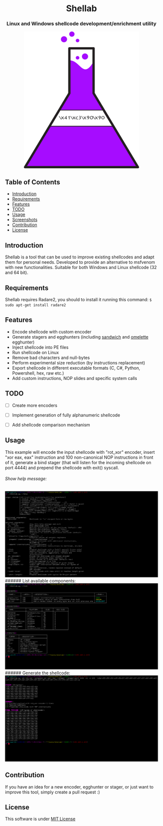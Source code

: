 <h1 align="center"> Shellab </h1> 
<h3 align="center"> Linux and Windows shellcode development/enrichment utility </h3> 
<p align="center">
  <a>
    <img alt="Shellab" title="Shellab" src="flask.png" width="380" height="450">
  </a>
</p>


## Table of Contents
- [Introduction](#introduction)
- [Requirements](#requirements)
- [Features](#features)
- [TODO](#todo)
- [Usage](#usage)
- [Screenshots](#screenshots)
- [Contribution](#contribution)
- [License](#license)


## Introduction
Shellab is a tool that can be used to improve existing shellcodes and adapt them for personal needs. Developed to provide an alternative to msfvenom with new functionalities. Suitable for both Windows and Linux shellcode (32 and 64 bit). 

## Requirements
Shellab requires Radare2, you should to install it running this command:
`$ sudo apt-get install radare2`

## Features

* Encode shellcode with custom encoder 
* Generate stagers and egghunters (including [sandwich](https://www.securitysift.com/eggsandwich-egghunter-integrity/) and [omelette](http://www.thegreycorner.com/2013/10/omlette-egghunter-shellcode.html) egghunter)
* Inject shellcode into PE files
* Run shellcode on Linux
* Remove bad characters and null-bytes
* Perform experimental size reduction (by instructions replacement)
* Export shellcode in different executable formats (C, C#, Python, Powershell, hex, raw etc.)
* Add custom instructions, NOP slides and specific system calls

## TODO
- [ ] Create more encoders
- [ ] Implement generation of fully alphanumeric shellcode
- [ ] Add shellcode comparison mechanism


## Usage
This example will encode the input shellcode with "rot_xor" encoder, insert "xor eax, eax" instruction and 100 non-canonical NOP instructions in front of it, generate a bind stager (that will listen for the incoming shellcode on port 4444) and prepend the shellcode with exit() syscall.
###### Show help message:
<img src="screenshots/help_screenshot.png" width="600"/>
###### List available components:
<img src="screenshots/list_screenshot.png" width="600"/>
###### Generate the shellcode:
<img src="screenshots/example.png" width="600"/>




## Contribution
If you have an idea for a new encoder, egghunter or stager, or just want to improve this tool, simply create a pull request :)

## License
This software is under [MIT License](https://en.wikipedia.org/wiki/MIT_License)